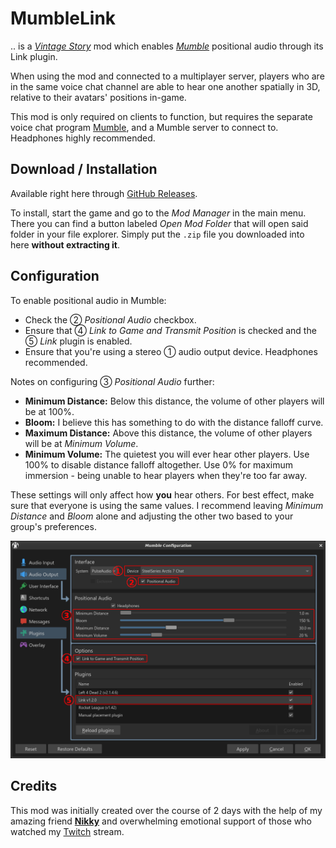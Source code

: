 # MumbleLink

.. is a *[Vintage Story]* mod which enables *[Mumble]* positional audio through its Link plugin.

When using the mod and connected to a multiplayer server, players who are in the same voice chat channel are able to hear one another spatially in 3D, relative to their avatars' positions in-game.

This mod is only required on clients to function, but requires the separate voice chat program [Mumble], and a Mumble server to connect to. Headphones highly recommended.

[Vintage Story]: https://vintagestory.at/
[Mumble]: https://www.mumble.info/

## Download / Installation

Available right here through [GitHub Releases].

To install, start the game and go to the *Mod Manager* in the main menu. There you can find a button labeled *Open Mod Folder* that will open said folder in your file explorer. Simply put the `.zip` file you downloaded into here **without extracting it**.

[GitHub Releases]: https://github.com/copygirl/MumbleLink/releases

## Configuration

To enable positional audio in Mumble:

- Check the ② *Positional Audio* checkbox.
- Ensure that ④ *Link to Game and Transmit Position* is checked and the ⑤ *Link* plugin is enabled.
- Ensure that you're using a stereo ① audio output device. Headphones recommended.

Notes on configuring ③ *Positional Audio* further:

- **Minimum Distance:** Below this distance, the volume of other players will be at 100%.
- **Bloom:** I believe this has something to do with the distance falloff curve.
- **Maximum Distance:** Above this distance, the volume of other players will be at *Minimum Volume*.
- **Minimum Volume:** The quietest you will ever hear other players. Use 100% to disable distance falloff altogether. Use 0% for maximum immersion - being unable to hear players when they're too far away.

These settings will only affect how **you** hear others. For best effect, make sure that everyone is using the same values. I recommend leaving *Minimum Distance* and *Bloom* alone and adjusting the other two based to your group's preferences.

![](docs/mumble_configuration.png)

## Credits

This mod was initially created over the course of 2 days with the help of my amazing friend **[Nikky]** and overwhelming emotional support of those who watched my [Twitch] stream.

[Nikky]: https://github.com/NikkyAI
[Twitch]: https://twitch.tv/copygirl
